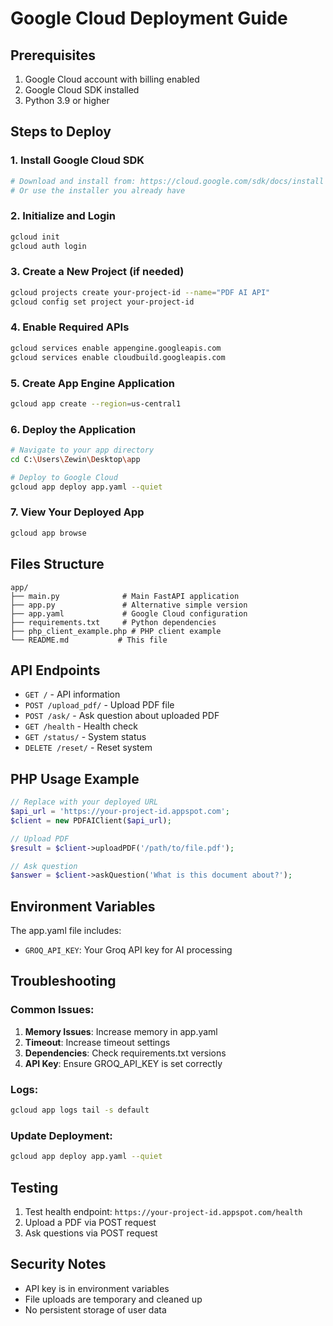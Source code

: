# Google Cloud Deployment Guide

## Prerequisites
1. Google Cloud account with billing enabled
2. Google Cloud SDK installed
3. Python 3.9 or higher

## Steps to Deploy

### 1. Install Google Cloud SDK
```bash
# Download and install from: https://cloud.google.com/sdk/docs/install
# Or use the installer you already have
```

### 2. Initialize and Login
```bash
gcloud init
gcloud auth login
```

### 3. Create a New Project (if needed)
```bash
gcloud projects create your-project-id --name="PDF AI API"
gcloud config set project your-project-id
```

### 4. Enable Required APIs
```bash
gcloud services enable appengine.googleapis.com
gcloud services enable cloudbuild.googleapis.com
```

### 5. Create App Engine Application
```bash
gcloud app create --region=us-central1
```

### 6. Deploy the Application
```bash
# Navigate to your app directory
cd C:\Users\Zewin\Desktop\app

# Deploy to Google Cloud
gcloud app deploy app.yaml --quiet
```

### 7. View Your Deployed App
```bash
gcloud app browse
```

## Files Structure
```
app/
├── main.py              # Main FastAPI application
├── app.py               # Alternative simple version
├── app.yaml             # Google Cloud configuration
├── requirements.txt     # Python dependencies
├── php_client_example.php # PHP client example
└── README.md           # This file
```

## API Endpoints
- `GET /` - API information
- `POST /upload_pdf/` - Upload PDF file
- `POST /ask/` - Ask question about uploaded PDF
- `GET /health` - Health check
- `GET /status/` - System status
- `DELETE /reset/` - Reset system

## PHP Usage Example
```php
// Replace with your deployed URL
$api_url = 'https://your-project-id.appspot.com';
$client = new PDFAIClient($api_url);

// Upload PDF
$result = $client->uploadPDF('/path/to/file.pdf');

// Ask question
$answer = $client->askQuestion('What is this document about?');
```

## Environment Variables
The app.yaml file includes:
- `GROQ_API_KEY`: Your Groq API key for AI processing

## Troubleshooting

### Common Issues:
1. **Memory Issues**: Increase memory in app.yaml
2. **Timeout**: Increase timeout settings
3. **Dependencies**: Check requirements.txt versions
4. **API Key**: Ensure GROQ_API_KEY is set correctly

### Logs:
```bash
gcloud app logs tail -s default
```

### Update Deployment:
```bash
gcloud app deploy app.yaml --quiet
```

## Testing
1. Test health endpoint: `https://your-project-id.appspot.com/health`
2. Upload a PDF via POST request
3. Ask questions via POST request

## Security Notes
- API key is in environment variables
- File uploads are temporary and cleaned up
- No persistent storage of user data
